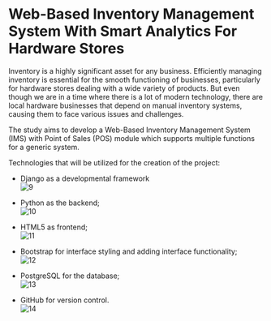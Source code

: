 # Web-Based Inventory Management System With Smart Analytics For Hardware Stores

Inventory is a highly significant asset for any business. Efficiently managing inventory is essential for the smooth functioning of businesses, particularly for hardware stores dealing with a wide variety of products. But even though we are in a time where there is a lot of modern technology, there are local hardware businesses that depend on manual inventory systems, causing them to face various issues and challenges.



The study aims to develop a Web-Based Inventory Management System (IMS) with Point of Sales (POS) module which supports multiple functions for a generic system.

Technologies that will be utilized for the creation of the project:
 - Django as a developmental framework <br>
![9](https://github.com/ImYokaii/IMS-POS/assets/95016909/c925a060-002d-40c6-9eeb-930c570b137d)

 - Python as the backend; <br>
![10](https://github.com/ImYokaii/IMS-POS/assets/95016909/3182160e-94a5-4706-ada9-5911c860eded)

 - HTML5 as frontend; <br>
![11](https://github.com/ImYokaii/IMS-POS/assets/95016909/e802f610-a084-41ec-ae27-460e86db7c6c)

 - Bootstrap for interface styling and adding interface functionality; <br>
![12](https://github.com/ImYokaii/IMS-POS/assets/95016909/1d2e0529-b6ae-4705-85ed-beed24474c3e)

 - PostgreSQL for the database; <br>
![13](https://github.com/ImYokaii/IMS-POS/assets/95016909/ea6bffeb-cbf5-4c61-9f07-34a5b17e91fc)

 - GitHub for version control. <br>
![14](https://github.com/ImYokaii/IMS-POS/assets/95016909/c9d597ce-98fc-453c-b81d-29f201514171)
 
